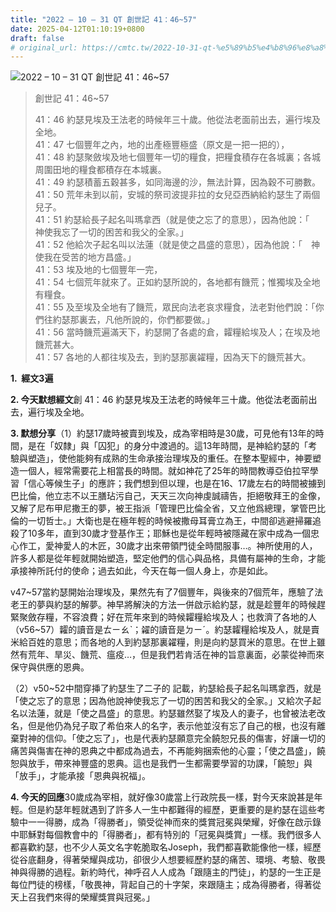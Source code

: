 ```yaml
---
title: "2022 – 10 – 31 QT 創世記 41：46~57"
date: 2025-04-12T01:10:19+0800
draft: false
# original_url: https://cmtc.tw/2022-10-31-qt-%e5%89%b5%e4%b8%96%e8%a8%98-41%ef%bc%9a4657
---
```


![2022 – 10 – 31 QT 創世記 41：46\~57](/images/qt.jpg  "2022 – 10 – 31 QT 創世記 41：46\~57")

> 創世記 41：46\~57
>
> 41：46 約瑟見埃及王法老的時候年三十歲。他從法老面前出去，遍行埃及全地。  
> 41：47 七個豐年之內，地的出產極豐極盛（原文是一把一把的），  
> 41：48 約瑟聚斂埃及地七個豐年一切的糧食，把糧食積存在各城裏；各城周圍田地的糧食都積存在本城裏。  
> 41：49 約瑟積蓄五穀甚多，如同海邊的沙，無法計算，因為穀不可勝數。  
> 41：50 荒年未到以前，安城的祭司波提非拉的女兒亞西納給約瑟生了兩個兒子。  
> 41：51 約瑟給長子起名叫瑪拿西（就是使之忘了的意思），因為他說：「　神使我忘了一切的困苦和我父的全家。」  
> 41：52 他給次子起名叫以法蓮（就是使之昌盛的意思），因為他說：「　神使我在受苦的地方昌盛。」  
> 41：53 埃及地的七個豐年一完，  
> 41：54 七個荒年就來了。正如約瑟所說的，各地都有饑荒；惟獨埃及全地有糧食。  
> 41：55 及至埃及全地有了饑荒，眾民向法老哀求糧食，法老對他們說：「你們往約瑟那裏去，凡他所說的，你們都要做。」  
> 41：56 當時饑荒遍滿天下，約瑟開了各處的倉，糶糧給埃及人；在埃及地饑荒甚大。  
> 41：57 各地的人都往埃及去，到約瑟那裏糴糧，因為天下的饑荒甚大。

**1.  經文3遍**

**2. 今天默想經文**創 41：46 約瑟見埃及王法老的時候年三十歲。他從法老面前出去，遍行埃及全地。

**3. 默想分享**（1）約瑟17歲時被賣到埃及，成為宰相時是30歲，可見他有13年的時間，是在「奴隸」與「囚犯」的身分中渡過的。這13年時間，是神給約瑟的「考驗與塑造」，使他能夠有成熟的生命承接治理埃及的重任。在整本聖經中，神要塑造一個人，經常需要花上相當長的時間。就如神花了25年的時間教導亞伯拉罕學習「信心等候生子」的應許；我們想到但以理，也是在16、17歲左右的時間被擄到巴比倫，他立志不以王膳玷污自己，天天三次向神虔誠禱告，拒絕敬拜王的金像，又解了尼布甲尼撒王的夢，被王指派「管理巴比倫全省，又立他爲總理，掌管巴比倫的一切哲士。」大衛也是在極年輕的時候被撒母耳膏立為王，中間卻逃避掃羅追殺了10多年，直到30歲才登基作王；耶穌也是從年輕時被隱藏在家中成為一個忠心作工，愛神愛人的木匠，30歲才出來帶領門徒全時間服事…。神所使用的人，許多人都是從年輕就開始塑造，堅定他們的信心與品格，具備有屬神的生命，才能承接神所託付的使命；過去如此，今天在每一個人身上，亦是如此。

v47\~57當約瑟開始治理埃及，果然先有了7個豐年，與後來的7個荒年，應驗了法老王的夢與約瑟的解夢。神早將解決的方法一併啟示給約瑟，就是趁豐年的時候趕緊聚斂存糧，不容浪費；好在荒年來到的時候糶糧給埃及人；也救濟了各地的人（v56\~57）糶的讀音是ㄊㄧㄠˋ；糴的讀音是ㄉㄧˊ。約瑟糶糧給埃及人，就是賣米給百姓的意思；而各地的人到約瑟那裏糴糧，則是向約瑟買米的意思。在世上雖然有荒年、旱災、饑荒、瘟疫…，但是我們若肯活在神的旨意裏面，必蒙從神而來保守與供應的恩典。

（2）v50\~52中間穿挿了約瑟生了二子的 記載，約瑟給長子起名叫瑪拿西，就是「使之忘了的意思；因為他說神使我忘了一切的困苦和我父的全家。」又給次子起名以法蓮，就是「使之昌盛」的意思。約瑟雖然娶了埃及人的妻子，也曾被法老改名，但是他仍為兒子取了希伯來人的名字，表示他並沒有忘了自己的根，也沒有離棄對神的信仰。「使之忘了」，也是代表約瑟願意完全饒恕兄長的傷害，好讓一切的痛苦與傷害在神的恩典之中都成為過去，不再能夠捆索他的心靈；「使之昌盛」，饒恕與放手，帶來神豐盛的恩典。這也是我們一生都需要學習的功課，「饒恕」與「放手」，才能承接「恩典與祝福」。

**4. 今天的回應**30歲成為宰相，就好像30歲當上行政院長一樣，對今天來說甚是年輕。但是約瑟年輕就遇到了許多人一生中都難得的經歷，更重要的是約瑟在這些考驗中一一得勝，成為「得勝者」，領受從神而來的獎賞冠冕與榮耀，好像在啟示錄中耶穌對每個教會中的「得勝者」，都有特別的「冠冕與獎賞」一樣。我們很多人都喜歡約瑟，也不少人英文名字乾脆取名Joseph，我們都喜歡能像他一樣，經歷從谷底翻身，得著榮耀與成功，卻很少人想要經歷約瑟的痛苦、環境、考驗、敬畏神與得勝的過程。新約時代，神呼召人人成為「跟隨主的門徒」，約瑟的一生正是每位門徒的榜樣，「敬畏神，背起自己的十字架，來跟隨主；成為得勝者，得著從天上召我們來得的榮耀獎賞與冠冕。」